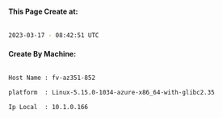 
   
#### This Page Create at:

```bash

2023-03-17 - 08:42:51 UTC

```

#### Create By Machine:

```bash

Host Name : fv-az351-852

platform  : Linux-5.15.0-1034-azure-x86_64-with-glibc2.35

Ip Local  : 10.1.0.166

```

